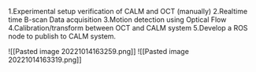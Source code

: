 1.Experimental setup verification of CALM and OCT (manually)
2.Realtime time B-scan Data acquisition
3.Motion detection using Optical Flow
4.Calibration/transform between OCT and CALM system
5.Develop a ROS node to publish to CALM system.

![[Pasted image 20221014163259.png]]
![[Pasted image 20221014163319.png]]